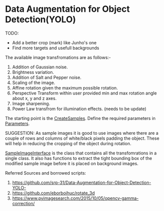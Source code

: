 # Data Augmentation for Object Detection(YOLO)

TODO:
- Add a better crop (mark) like Junho's one
- Find more targets and usefull backgrounds

The available image transfromations are as follows:-
1. Addition of Gaussian noise.
2. Brightness variation.
3. Addition of Salt and Pepper noise.
4. Scaling of the image.
5. Affine rotation given the maximum possible rotation. 
6. Perspective Transform within user provided min and max rotation angle about x, y and z axes.
7. Image sharpening.
8. Power Law transfrom for illumination effects. (needs to be update)

The starting point is the [CreateSamples](./CreateSamples.py). 
Define the required parameters in [Parameters](./Parameters.config). 

SUGGESTION: As sample images it is good to use images where there are a couple of rows and columns of white/black pixels padding the object. These will help in reducing the cropping of the object during rotation.

[SampleImageInterface](./SampleImgInterface.py) is the class that contains all the transfomrations in a single class. It also has functions to extract the tight bounding box of the modified sample image before it is placed on background images. 


Referred Sources and borrowed scripts:
1. https://github.com/srp-31/Data-Augmentation-for-Object-Detection-YOLO-
2. https://github.com/eborboihuc/rotate_3d 
3. https://www.pyimagesearch.com/2015/10/05/opencv-gamma-correction/
